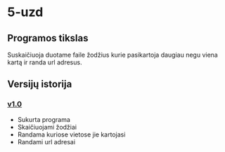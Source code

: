 # 5-uzd
## Programos tikslas
 Suskaičiuoja duotame faile žodžius kurie pasikartoja daugiau negu viena kartą ir randa url adresus.
 
 ## Versijų istorija
 ### [v1.0](https://github.com/karas245/5-uzd/releases/tag/v1.0)
 - Sukurta programa
 - Skaičiuojami žodžiai
 - Randama kuriose vietose jie kartojasi
 - Randami url adresai
